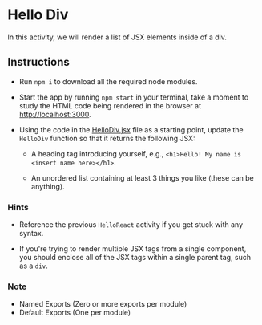 # Hello Div

In this activity, we will render a list of JSX elements inside of a div.

## Instructions

* Run `npm i` to download all the required node modules.

* Start the app by running `npm start` in your terminal, take a moment to study the HTML code being rendered in the browser at [http://localhost:3000](http://localhost:3000).

* Using the code in the [HelloDiv.jsx](Unsolved/src/components/HelloDiv.jsx) file as a starting point, update the `HelloDiv` function so that it returns the following JSX:

  * A heading tag introducing yourself, e.g., `<h1>Hello! My name is <insert name here></h1>`.

  * An unordered list containing at least 3 things you like (these can be anything).

### Hints

* Reference the previous `HelloReact` activity if you get stuck with any syntax.

* If you're trying to render multiple JSX tags from a single component, you should enclose all of the JSX tags within a single parent tag, such as a `div`.

### Note 

* Named Exports (Zero or more exports per module)
* Default Exports (One per module)
